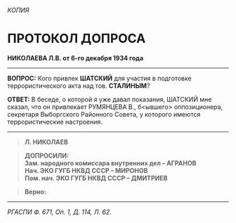 *КОПИЯ*

# ПРОТОКОЛ ДОПРОСА  
**НИКОЛАЕВА Л.В. от 6-го декабря 1934 года**

---

**ВОПРОС:** Кого привлек **ШАТСКИЙ** для участия в подготовке террористического акта над тов. **СТАЛИНЫМ**?  

**ОТВЕТ:** В беседе, о которой я уже давал показания, ШАТСКИЙ мне сказал, что он привлекает РУМЯНЦЕВА В., б<ывшего> оппозиционера, секретаря Выборгского Районного Совета, у которого имеются террористические настроения.

---

> **Л. НИКОЛАЕВ**  

> **ДОПРОСИЛИ:**  
> **Зам. народного комиссара внутренних дел – АГРАНОВ**  
> **Нач. ЭКО ГУГБ НКВД СССР – МИРОНОВ**  
> **Пом. нач. ЭКО ГУГБ НКВД СССР – ДМИТРИЕВ**  

> **Верно:**  

---
*РГАСПИ Ф. 671, Оп. 1, Д. 114, Л. 62.*  